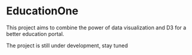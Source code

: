 # EducationOne
This project aims to combine the power of data visualization and D3 for a better education portal.

The project is still under development, stay tuned
